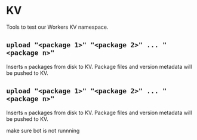 # KV

Tools to test our Workers KV namespace.

## `upload "<package 1>" "<package 2>" ... "<package n>"`

Inserts `n` packages from disk to KV. Package files and version metadata will be pushed to KV.

## `upload "<package 1>" "<package 2>" ... "<package n>"`

Inserts `n` packages from disk to KV. Package files and version metadata will be pushed to KV.

make sure bot is not runnning